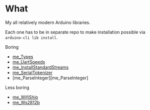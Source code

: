 # What

My all relatively modern Arduino libraries.

Each one has to be in separate repo to make installation possible
via `arduino-cli lib install`.

Boring
  * [me_Types][me_Types]
  * [me_UartSpeeds][me_UartSpeeds]
  * [me_InstallStandardStreams][me_InstallStandardStreams]
  * [me_SerialTokenizer][me_SerialTokenizer]
  * [me_ParseInteger][me_ParseInteger]

Less boring
  * [me_WifiShip][me_WifiShip]
  * [me_Ws2812b][me_Ws2812b]

[me_Types]: https://github.com/martin-eden/Embedded-me_Types
[me_UartSpeeds]: https://github.com/martin-eden/Embedded-me_UartSpeeds
[me_InstallStandardStreams]: https://github.com/martin-eden/Embedded-me_InstallStandardStreams
[me_SerialTokenizer]: https://github.com/martin-eden/Embedded-me_SerialTokenizer

[me_WifiShip]: https://github.com/martin-eden/EmbeddedCpp_me_WifiShip
[me_Ws2812b]: https://github.com/martin-eden/EmbeddedCpp-me_Ws2812b
